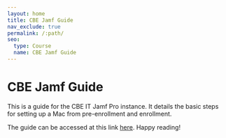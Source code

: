 ```yaml
---
layout: home
title: CBE Jamf Guide
nav_exclude: true
permalink: /:path/
seo:
  type: Course
  name: CBE Jamf Guide
---
```


# CBE Jamf Guide

This is a guide for the CBE IT Jamf Pro instance. It details the basic steps for setting up a Mac from pre-enrollment and enrollment. 

The guide can be accessed at this link [here](https://cbe-computing.github.io/). Happy reading!